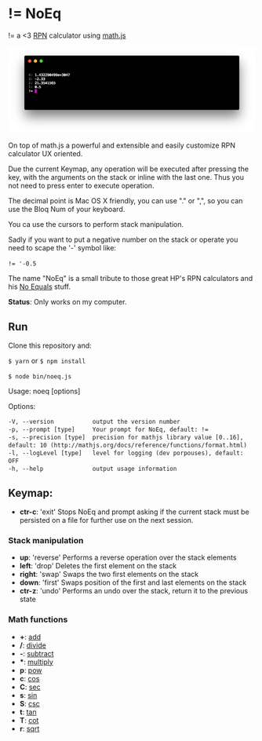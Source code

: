 # != NoEq

!= a <3 [RPN](https://en.wikipedia.org/wiki/Reverse_Polish_notation) calculator using [math.js](http://mathjs.org/)

![Alt vmware](https://github.com/carvilsi/noeq/raw/master/img/noeq.png)


On top of math.js a powerful and extensible and easily customize RPN calculator UX oriented.

Due the current Keymap, any operation will be executed after pressing the key, with the arguments on the stack or inline with the last one. Thus you not need to press enter to execute operation.

The decimal point is Mac OS X friendly, you can use "." or ",", so you can use the Bloq Num of your keyboard.

You ca use the cursors to perform stack manipulation.

Sadly if you want to put a negative number on the stack or operate you need to scape the '-' symbol like:

`!= '-0.5`

The name "NoEq" is a small tribute to those great HP's RPN calculators and his [No Equals](https://en.wikipedia.org/wiki/Reverse_Polish_notation#Hewlett-Packard) stuff.

**Status**: Only works on my computer.

## Run

  Clone this repository and:

  `$ yarn` or `$ npm install`

  `$ node bin/noeq.js`

  Usage: noeq [options]

  Options:

    -V, --version           output the version number
    -p, --prompt [type]     Your prompt for NoEq, default: !=
    -s, --precision [type]  precision for mathjs library value [0..16], default: 10 (http://mathjs.org/docs/reference/functions/format.html)
    -l, --logLevel [type]   level for logging (dev porpouses), default: OFF
    -h, --help              output usage information

## Keymap:

* **ctr-c**: 'exit' Stops NoEq and prompt asking if the current stack must be persisted on a file for further use on the next session.

### Stack manipulation

* **up**: 'reverse' Performs a reverse operation over the stack elements
* **left**: 'drop' Deletes the first element on the stack
* **right**: 'swap' Swaps the two first elements on the stack
* **down**: 'first' Swaps position of the first and last elements on the stack
* **ctr-z**: 'undo' Performs an undo over the stack, return it to the previous state


### Math functions

* **+**: [add](http://mathjs.org/docs/reference/functions/add.html)
* **/**: [divide](http://mathjs.org/docs/reference/functions/divide.html)
* **-**: [subtract](http://mathjs.org/docs/reference/functions/subtract.html)
* **\***: [multiply](http://mathjs.org/docs/reference/functions/multiply.html)
* **p**: [pow](http://mathjs.org/docs/reference/functions/pow.html)
* **c**: [cos](http://mathjs.org/docs/reference/functions/cos.html)
* **C**: [sec](http://mathjs.org/docs/reference/functions/sec.html)
* **s**: [sin](http://mathjs.org/docs/reference/functions/sin.html)
* **S**: [csc](http://mathjs.org/docs/reference/functions/csc.html)
* **t**: [tan](http://mathjs.org/docs/reference/functions/tan.html)
* **T**: [cot](http://mathjs.org/docs/reference/functions/cot.html)
* **r**: [sqrt](http://mathjs.org/docs/reference/functions/sqrt.html)
